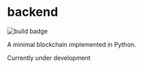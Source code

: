 # backend

![build badge](https://github.com/malwaredllc/microblock/actions/workflows/python-app.yml/badge.svg)

A minimal blockchain implemented in Python.

Currently under development
